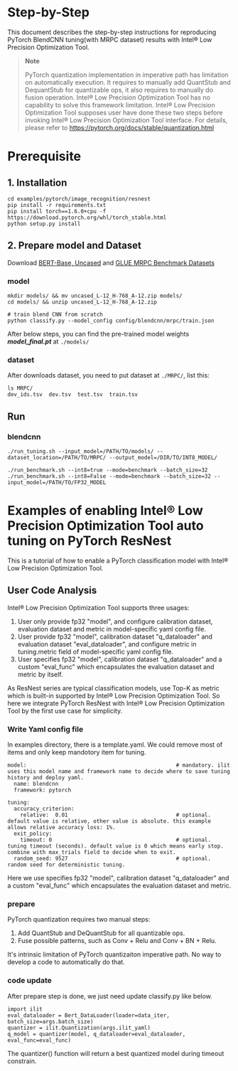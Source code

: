 Step-by-Step
============

This document describes the step-by-step instructions for reproducing PyTorch BlendCNN tuning(with MRPC dataset) results with Intel® Low Precision Optimization Tool.

> **Note**
>
> PyTorch quantization implementation in imperative path has limitation on automatically execution.
> It requires to manually add QuantStub and DequantStub for quantizable ops, it also requires to manually do fusion operation.
> Intel® Low Precision Optimization Tool has no capability to solve this framework limitation. Intel® Low Precision Optimization Tool supposes user have done these two steps before invoking Intel® Low Precision Optimization Tool interface.
> For details, please refer to https://pytorch.org/docs/stable/quantization.html

# Prerequisite

## 1. Installation

  ```Shell
  cd examples/pytorch/image_recognition/resnest
  pip install -r requirements.txt
  pip install torch==1.6.0+cpu -f https://download.pytorch.org/whl/torch_stable.html
  python setup.py install

  ```

## 2. Prepare model and Dataset

  Download [BERT-Base, Uncased](https://storage.googleapis.com/bert_models/2018_10_18/uncased_L-12_H-768_A-12.zip) and
  [GLUE MRPC Benchmark Datasets]( https://github.com/nyu-mll/GLUE-baselines) 
  
### model
  ```Shell
  mkdir models/ && mv uncased_L-12_H-768_A-12.zip models/
  cd models/ && unzip uncased_L-12_H-768_A-12.zip

  # train blend CNN from scratch
  python classify.py --model_config config/blendcnn/mrpc/train.json
  ```
  After below steps, you can find the pre-trained model weights ***model_final.pt*** at `./models/`
### dataset
  After downloads dataset, you need to put dataset at `./MRPC/`, list this:
  ```Shell
  ls MRPC/
  dev_ids.tsv  dev.tsv  test.tsv  train.tsv
  ```
## Run

### blendcnn

  ```Shell
  ./run_tuning.sh --input_model=/PATH/TO/models/ --dataset_location=/PATH/TO/MRPC/ --output_model=/DIR/TO/INT8_MODEL/
 
  ./run_benchmark.sh --int8=true --mode=benchmark --batch_size=32
  ./run_benchmark.sh --int8=False --mode=benchmark --batch_size=32 --input_model=/PATH/TO/FP32_MODEL

  ```

Examples of enabling Intel® Low Precision Optimization Tool auto tuning on PyTorch ResNest
=======================================================

This is a tutorial of how to enable a PyTorch classification model with Intel® Low Precision Optimization Tool.

## User Code Analysis

Intel® Low Precision Optimization Tool supports three usages:

1. User only provide fp32 "model", and configure calibration dataset, evaluation dataset and metric in model-specific yaml config file.
2. User provide fp32 "model", calibration dataset "q_dataloader" and evaluation dataset "eval_dataloader", and configure metric in tuning.metric field of model-specific yaml config file.
3. User specifies fp32 "model", calibration dataset "q_dataloader" and a custom "eval_func" which encapsulates the evaluation dataset and metric by itself.

As ResNest series are typical classification models, use Top-K as metric which is built-in supported by Intel® Low Precision Optimization Tool. So here we integrate PyTorch ResNest with Intel® Low Precision Optimization Tool by the first use case for simplicity.

### Write Yaml config file

In examples directory, there is a template.yaml. We could remove most of items and only keep mandotory item for tuning. 


```
model:                                               # mandatory. ilit uses this model name and framework name to decide where to save tuning history and deploy yaml.
  name: blendcnn
  framework: pytorch         

tuning:
  accuracy_criterion:
    relative:  0.01                                  # optional. default value is relative, other value is absolute. this example allows relative accuracy loss: 1%.
  exit_policy:
    timeout: 0                                       # optional. tuning timeout (seconds). default value is 0 which means early stop. combine with max_trials field to decide when to exit.
  random_seed: 9527                                  # optional. random seed for deterministic tuning.

```

Here we use specifies fp32 "model", calibration dataset "q_dataloader" and a custom "eval_func" which encapsulates the evaluation dataset and metric.

### prepare

PyTorch quantization requires two manual steps:

1. Add QuantStub and DeQuantStub for all quantizable ops.
2. Fuse possible patterns, such as Conv + Relu and Conv + BN + Relu.

It's intrinsic limitation of PyTorch quantizaiton imperative path. No way to develop a code to automatically do that.


### code update

After prepare step is done, we just need update classify.py like below.

```
import ilit
eval_dataloader = Bert_DataLoader(loader=data_iter, batch_size=args.batch_size)
quantizer = ilit.Quantization(args.ilit_yaml)
q_model = quantizer(model, q_dataloader=eval_dataloader, eval_func=eval_func)
```

The quantizer() function will return a best quantized model during timeout constrain.
